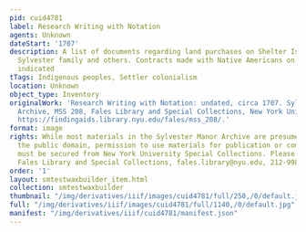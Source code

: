 ```yaml
---
pid: cuid4781
label: Research Writing with Notation
agents: Unknown
dateStart: '1707'
description: A list of documents regarding land purchases on Shelter Island by the
  Sylvester family and others. Contracts made with Native Americans on Shelter Island
  indicated
tTags: Indigenous peoples, Settler colonialism
location: Unknown
object_type: Inventory
originalWork: 'Research Writing with Notation: undated, circa 1707. Sylvester Manor
  Archive, MSS 208, Fales Library and Special Collections, New York University Libraries.
  https://findingaids.library.nyu.edu/fales/mss_208/.'
format: image
rights: While most materials in the Sylvester Manor Archive are presumed to be in
  the public domain, permission to use materials for publication or commercial purposes
  must be secured from New York University Special Collections. Please contact the
  Fales Library and Special Collections, fales.library@nyu.edu, 212-998-2596.
order: '1'
layout: smtestwaxbuilder_item.html
collection: smtestwaxbuilder
thumbnail: "/img/derivatives/iiif/images/cuid4781/full/250,/0/default.jpg"
full: "/img/derivatives/iiif/images/cuid4781/full/1140,/0/default.jpg"
manifest: "/img/derivatives/iiif/cuid4781/manifest.json"
---
```

